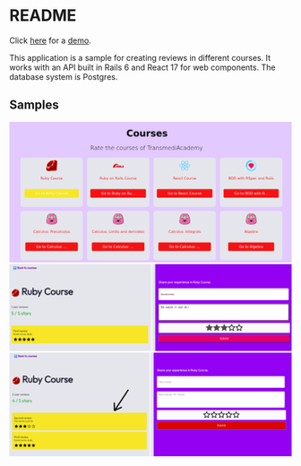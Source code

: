 # README

Click [here](https://course-ranking-demo.herokuapp.com) for a [demo](https://course-ranking-demo.herokuapp.com).

This application is a sample for creating reviews in different courses. It works with an API built in Rails 6 and React 17 for web components. The database system is Postgres.

## Samples

![image](public/readme/01.png)
![image](public/readme/02.png)
![image](public/readme/03.png)
